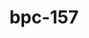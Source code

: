 ---
title: bpc-157
popular_name: "bpc-157"
developmental_codes: ["BPC-157"]
street_names: ["Body Protection Compound", "BPC"]
product_names: ["BPC-157 Peptide", "Body Protection Compound"]
description: "BPC-157 (Body Protection Compound-157) is a synthetic 15-amino acid pentadecapeptide derived from a protective protein found in human gastric juice. It works by promoting angiogenesis (new blood vessel formation), enhancing growth hormone receptor expression, and reducing inflammatory cytokines. Primarily researched for accelerating tissue repair, wound healing, gut health, and musculoskeletal injury recovery. BPC-157 has shown robust regenerative and cytoprotective effects in preclinical animal studies, particularly for tendon, ligament, muscle injuries, and gastrointestinal disorders. However, human clinical evidence remains extremely limited with only three small pilot studies conducted to date. It is not FDA-approved for therapeutic use and is classified as a prohibited substance by the World Anti-Doping Agency (WADA). While generally well-tolerated in animal studies, quality control concerns exist as it remains an unregulated compound. BPC-157 is considered investigational and requires more comprehensive human clinical trials to establish safety, efficacy, and proper clinical applications."
short_description: "Synthetic peptide from gastric juice promoting tissue repair, gut healing, and anti-inflammatory effects. Strong animal evidence, limited human trials. Not FDA-approved."
benefits: ["Accelerated tissue healing and repair", "Improved gut health and digestive function", "Enhanced joint and tendon recovery", "Powerful anti-inflammatory effects", "Reduced muscle soreness and recovery time", "Improved blood vessel formation and angiogenesis", "Protection against NSAID-induced gastric damage", "Enhanced wound healing and collagen formation", "Potential neuroprotective effects", "Improved ligament and muscle healing"]
dosage_levels: ["Subcutaneous - Beginner: 200-250mcg daily, split into 2 doses (100-125mcg each, 12 hours apart)", "Subcutaneous - Intermediate: 300-400mcg daily, split into 2 doses (150-200mcg each, 12 hours apart)", "Subcutaneous - Acute injury: 400-500mcg daily for 2-4 weeks, then reduce to maintenance", "Oral - General: 500-1000mcg daily (lower bioavailability, better for gut issues)", "Cycle: 4-8 weeks on, 2-4 weeks off", "Weight-based: 2.5-3.75mcg per kg body weight, taken twice daily"]
research: ["wikipedia: https://en.wikipedia.org/wiki/bpc-157", "pubmed: https://pubmed.ncbi.nlm.nih.gov/?term=bpc-157", "clinical trials: https://clinicaltrials.gov/search?term=bpc-157", "systematic review - musculoskeletal healing: https://pmc.ncbi.nlm.nih.gov/articles/PMC12313605/", "narrative review - regeneration or risk: https://pubmed.ncbi.nlm.nih.gov/40789979/", "gastric cytoprotection: https://pubmed.ncbi.nlm.nih.gov/40759852/", "wound healing mechanisms: https://pmc.ncbi.nlm.nih.gov/articles/PMC8275860/", "tendon healing study: https://pubmed.ncbi.nlm.nih.gov/21030672/", "safety evaluation: https://pubmed.ncbi.nlm.nih.gov/40131143/"]
tags: ["healing", "recovery", "tissue repair", "gut health", "anti-inflammatory", "subcutaneous"]
affiliate_links: []
is_natty: true
created_at: 2025-10-17T08:25:41.099Z
last_updated_at: 2025-10-19T03:35:54.989Z
---